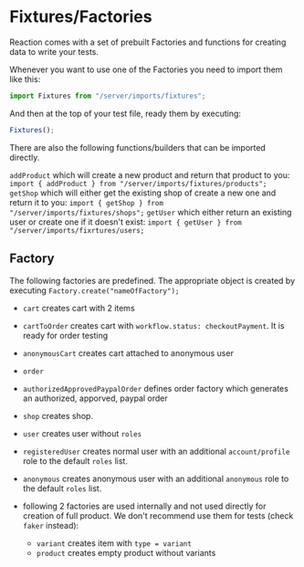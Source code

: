 # Fixtures/Factories

Reaction comes with a set of prebuilt Factories and functions for creating data to write your tests.

Whenever you want to use one of the Factories you need to import them like this:

```js
import Fixtures from "/server/imports/fixtures";
````

And then at the top of your test file, ready them by executing:

````js
Fixtures();
````

There are also the following functions/builders that can be imported directly.

`addProduct` which will create a new product and return that product to you: `import { addProduct } from "/server/imports/fixtures/products";`
`getShop` which will either get the existing shop of create a new one and return it to you: `import { getShop } from "/server/imports/fixtures/shops";`
`getUser` which either return an existing user or create one if it doesn't exist: `import { getUser } from "/server/imports/fixrtures/users;`

## Factory

The following factories are predefined. The appropriate object is created by executing `Factory.create("nameOfFactory");`

- `cart` creates cart with 2 items

- `cartToOrder` creates cart with `workflow.status: checkoutPayment`. It is ready for order testing

- `anonymousCart` creates cart attached to anonymous user

- `order`

- `authorizedApprovedPaypalOrder` defines order factory which generates an authorized, apporved, paypal order

- `shop` creates shop.

- `user` creates user without `roles`

- `registeredUser` creates normal user with an additional `account/profile` role to the default `roles` list.

- `anonymous` creates anonymous user with an additional `anonymous` role to the default `roles` list.

- following 2 factories are used internally and not used directly for creation of full product. We don't recommend use them for tests (check `faker` instead):

  - `variant` creates item with `type = variant`
  - `product` creates empty product without variants
